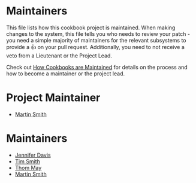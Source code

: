 <!-- This is a generated file. Please do not edit directly -->

# Maintainers
This file lists how this cookbook project is maintained. When making changes to the system, this
file tells you who needs to review your patch - you need a simple majority of maintainers
for the relevant subsystems to provide a :+1: on your pull request. Additionally, you need
to not receive a veto from a Lieutenant or the Project Lead.

Check out [How Cookbooks are Maintained](https://github.com/chef-cookbooks/community_cookbook_documentation/blob/master/CONTRIBUTING.MD)
for details on the process and how to become a maintainer or the project lead.

# Project Maintainer
* [Martin Smith](https://github.com/martinb3)

# Maintainers
* [Jennifer Davis](https://github.com/sigje)
* [Tim Smith](https://github.com/tas50)
* [Thom May](https://github.com/thommay)
* [Martin Smith](https://github.com/martinb3)
